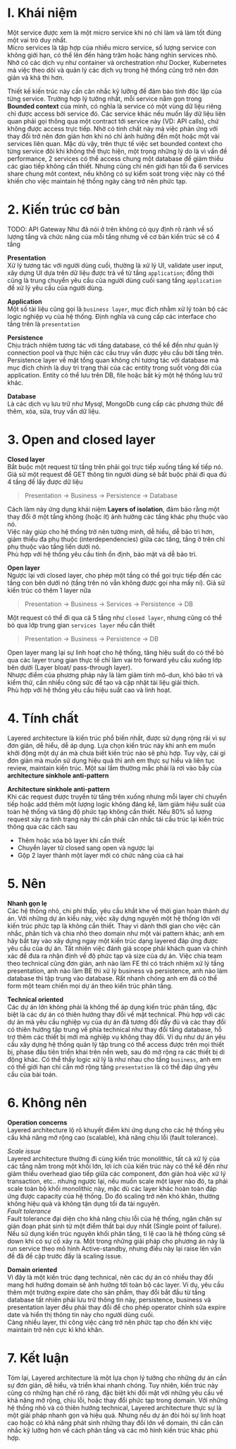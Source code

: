 # I. Khái niệm
Một service được xem là một micro service khi nó chỉ làm và làm tốt đúng một vai trò duy nhất.\
Micro services là tập hợp của nhiều micro service, số lượng service con không giới hạn, có thể lên đến hàng trăm hoặc hàng nghìn services nhỏ.\
Nhờ có các dịch vụ như container và orchestration như Docker, Kubernetes mà việc theo dõi và quản lý các dịch vụ trong hệ thống cũng trở nên đơn giản và khả thi hơn.

Thiết kế kiến trúc này cần cân nhắc kỹ lưỡng để đảm bảo tính độc lập của từng service.
Trường hợp lý tưởng nhất, mỗi service nằm gọn trong **Bounded context** của mình, có nghĩa là service có một vùng dữ liệu riêng chỉ được access bởi service đó.
Các service khác nếu muốn lấy dữ liệu liên quan phải gọi thông qua một contract tới service này (VD: API calls), chứ không được access trực tiếp.
Nhờ có tính chất này mà việc phản ứng với thay đổi trở nên đơn giản hơn khi nó chỉ ảnh hưởng đến một hoặc một vài services liên quan.
Mặc dù vậy, trên thực tế việc set bounded context cho từng service đôi khi không thể thực hiện, một trọng những lý do là vì vấn đề performance, 2 services có thể access chung một database để giảm thiểu các giao tiếp không cần thiết.
Nhưng cũng chỉ nên giới hạn tối đa 6 services share chung môt context, nếu không có sự kiểm soát trong việc này có thể khiến cho việc maintain hệ thống ngày càng trở nên phức tạp.

# 2. Kiến trúc cơ bản
TODO: API Gateway
Như đã nói ở trên không có quy định rõ rành về số lượng tầng và chức năng của mỗi tầng nhưng về cơ bản kiến trúc sẽ có 4 tầng

**Presentation**\
Xử lý tương tác với người dùng cuối, thường là xử lý UI, validate user input, xây dựng UI dựa trên dữ liệu được trả về từ tầng `application`; đồng thời cũng là trung chuyển yêu cầu của người dùng cuối sang tầng `application` để xử lý yêu cầu của người dùng.

**Application**\
Một số tài liệu cũng gọi là `business layer`, mục đích nhằm xử lý toàn bộ các logic nghiệp vụ của hệ thống.
Định nghĩa và cung cấp các interface cho tầng trên là `presentation`

**Persistence**\
Chịu trách nhiệm tương tác với tầng database, có thể kể đến như quản lý connection pool và thực hiện các cầu truy vấn được yêu cầu bởi tầng trên.\
Persistence layer về mặt tổng quan không chỉ tương tác với database mà mục đích chính là duy trì trạng thái của các entity trong suốt vòng đời của application. Entity có thể lưu trên DB, file hoặc bất kỳ một hệ thống lưu trữ khác.

**Database**\
Là các dịch vụ lưu trữ như Mysql, MongoDb cung cấp các phương thức để thêm, xóa, sửa, truy vấn dữ liệu.

# 3. Open and closed layer
**Closed layer**\
Bắt buộc một request từ tầng trên phải gọi trực tiếp xuống tầng kế tiếp nó. Giả sử một request để GET thông tin người dùng sẽ bắt buộc phải đi qua đủ 4 tầng để lấy được dữ liệu

> Presentation -> Business -> Persistence -> Database

Cách làm này ứng dụng khái niệm **Layers of isolation**, đảm bảo rằng một thay đổi ở một tầng không (hoặc ít) ảnh hưởng các tầng khác phụ thuộc vào nó.\
Việc này giúp cho hệ thống trở nên tường minh, dễ hiểu, dễ bảo trì hơn, giảm thiểu đa phụ thuộc (interdependencies) giữa các tầng, tầng ở trên chỉ phụ thuộc vào tầng liền dưới nó.\
Phù hợp với hệ thống yêu cầu tính ổn định, bảo mật và dễ bảo trì.

**Open layer**\
Ngược lại với closed layer, cho phép một tầng có thể gọi trực tiếp đến các tầng con bên dưới nó (tầng trên nó vẫn không được gọi nha mấy ní).
Giả sử kiến trúc có thêm 1 layer nữa

> Presentation -> Business -> Services -> Persistence -> DB
>
Một request có thể đi qua cả 5 tầng như `closed layer`, nhưng cũng có thể bỏ qua lớp trung gian `services layer` nếu cần thiết

> Presentation -> Business -> Persistence -> DB

Open layer mang lại sự linh hoạt cho hệ thống, tăng hiệu suất do có thể bỏ qua các layer trung gian thực tế chỉ làm vai trò forward yêu cầu xuống lớp bên dưới (Layer bloat/ pass-through layer).\
Nhược điểm của phương pháp này là làm giảm tính mô-dun, khó bảo trì và kiểm thử, cần nhiều công sức để tạo và cập nhật tài liệu giải thích.\
Phù hợp với hệ thống yêu cầu hiệu suất cao và linh hoạt.

# 4. Tính chất
Layered architecture là kiến trúc phổ biến nhất, được sử dụng rộng rãi vì sự đơn giản, dễ hiểu, dễ áp dụng.
Lựa chọn kiến trúc này khi anh em muốn khởi động một dự án mà chưa biết kiến trúc nào sẽ phù hợp. Tuy vậy, cái gì đơn giản mà muốn sử dụng hiệu quả thì anh em thực sự hiểu và liên tục review, maintain kiến trúc.
Một sai lầm thường mắc phải là rơi vào bẫy của **architecture sinkhole anti-pattern**

**Architecture sinkhole anti-pattern**\
Khi các request được truyền từ tầng trên xuống nhưng mỗi layer chỉ chuyển tiếp hoặc add thêm một lượng logic không đáng kể, làm giảm hiệu suất của toàn hệ thống và tăng độ phức tạp không cần thiết.
Nếu 80% số lượng request xảy ra tình trạng này thì cần phải cân nhắc tái cấu trúc lại kiến trúc thông qua các cách sau

- Thêm hoặc xóa bỏ layer khi cần thiết
- Chuyển layer từ closed sang open và ngược lại
- Gộp 2 layer thành một layer mới có chức năng của cả hai

# 5. Nên

**Nhanh gọn lẹ**\
Các hệ thống nhỏ, chi phí thấp, yêu cầu khắt khe về thời gian hoàn thành dự án.
Với những dự án kiểu này, việc xây dựng nguyên một hệ thống lớn với kiến trúc phức tạp là không cần thiết. Thay vì dành thời gian cho việc cân nhắc, phân tích và chia nhỏ theo domain như một vài pattern khác;
anh em hãy bắt tay vào xây dựng ngay một kiến trúc dạng layered đáp ứng được yêu cầu của dự án. Tất nhiên việc đánh giá scope phải khách quan và chính xác để đưa ra nhận định về độ phức tạp và size của dự án.
Việc chia team theo technical cũng đơn giản, anh nào làm FE thì có trách nhiệm xử lý tầng presentation, anh nào làm BE thì xử lý business và persistence, anh nào làm database thì tập trung vào database.
Rất nhanh chóng anh em đã có thể form một team chiến mọi dự án theo kiến trúc phân tầng.

**Technical oriented**\
Các dự án lớn không phải là không thể áp dụng kiến trúc phân tầng, đặc biệt là các dự án có thiên hướng thay đổi về mặt technical.
Phù hợp với các dự án mà yêu cầu nghiệp vụ của dự án đã tương đối đầy đủ và các thay đổi có thiên hướng tập trung về phía technical như thay đổi tầng database, hỗ trợ thêm các thiết bị mới mà nghiệp vụ không thay đổi.
Ví dụ như dự án yêu cầu xây dựng hệ thống quản lý tập trung có thể access được trên mọi thiết bị, phase đầu tiên triển khai trên nền web, sau đó mở rộng ra các thiết bị di động khác. Có thể thấy logic xử lý là như nhau cho tầng `business`, anh em có thể giới hạn chỉ cần mở rộng tầng `presentation` là có thể đáp ứng yêu cầu của bài toán.

# 6. Không nên

**Operation concerns**\
Layered architecture lộ rõ khuyết điểm khi ứng dụng cho các hệ thống yêu cầu khả năng mở rộng cao (scalable), khả năng chịu lỗi (fault tolerance).

*Scale issue*\
Layered architecture thường đi cùng kiến trúc monolithic, tất cả xử lý của các tầng nằm trong một khối lớn, lợi ích của kiến trúc này có thể kể đến như giảm thiểu overhead giao tiếp giữa các component, đơn giản hoá việc xử lý transaction, etc..
nhưng ngược lại, nếu muốn scale một layer nào đó, ta phải scale toàn bộ khối monolithic này, mặc dù các layer khác hoàn toàn đáp ứng được capacity của hệ thống.
Do đó scaling trở nên khó khăn, thường không hiệu quả và không tận dụng tối đa tài nguyên.\
*Fault tolerance*\
Fault tolerance đại diện cho khả năng chịu lỗi của hệ thống, ngăn chặn sự gián đoạn phát sinh từ một điểm thất bại duy nhất (Single point of failure).
Nếu sử dụng kiến trúc nguyên khối phân tầng, tỉ lệ cao là hệ thống cũng sẽ down khi có sự cố xảy ra.
Một trong những giải pháp cho phương án này là run service theo mô hình Active-standby, nhưng điều này lại raise lên vấn đề đã đề cập trước đấy là scaling issue.

**Domain oriented**\
Vì đây là một kiến trúc dạng technical, nên các dự án có nhiều thay đổi mang hơi hướng domain sẽ ảnh hưởng tới toàn bộ các layer.
Ví dụ, yêu cầu thêm một trường expire date cho sản phẩm, thay đổi bắt đầu từ tầng database tất nhiên phải lưu trữ thông tin này, persistence, business và presentation layer đều phải thay đổi để cho phép operator chỉnh sửa expire date và hiển thị thông tin này cho người dùng cuối.\
Càng nhiều layer, thì công việc càng trở nên phức tạp cho đến khi việc maintain trở nên cực kì khó khăn.

# 7. Kết luận

Tóm lại, Layered architecture là một lựa chọn lý tưởng cho những dự án cần sự đơn giản, dễ hiểu, và triển khai nhanh chóng.
Tuy nhiên, kiến trúc này cũng có những hạn chế rõ ràng, đặc biệt khi đối mặt với những yêu cầu về khả năng mở rộng, chịu lỗi, hoặc thay đổi phức tạp trong domain.
Với những hệ thống nhỏ và có thiên hướng technical, Layered architecture thực sự là một giải pháp nhanh gọn và hiệu quả.
Nhưng nếu dự án đòi hỏi sự linh hoạt cao hoặc có khả năng phát sinh những thay đổi lớn về domain, thì cần cân nhắc kỹ lưỡng hơn về cách phân tầng và các mô hình kiến trúc khác phù hợp.
